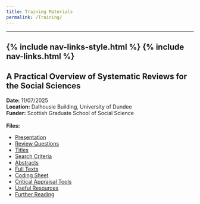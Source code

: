 ```yaml
---
title: Training Materials
permalink: /Training/
---
```

---
{% include nav-links-style.html %}
{% include nav-links.html %}
---

## A Practical Overview of Systematic Reviews for the Social Sciences
**Date:** 11/07/2025 <br>
**Location:** Dalhousie Building, University of Dundee <br>
**Funder:** Scottish Graduate School of Social Science <br><br>
**Files:**
- [Presentation](/assets/files/Presentation.pptx)
- [Review Questions](/assets/files/Review_Questions.pdf)
- [Titles](/assets/files/Titles.pdf)
- [Search Criteria](/assets/files/Search_Criteria.pdf)
- [Abstracts](/assets/files/Abstracts.pdf)
- [Full Texts](/assets/files/Full_Texts.pdf)
- [Coding Sheet](/assets/files/Coding_Sheet.XLSX)
- [Critical Appraisal Tools](/assets/files/Critical_Appraisal_Tools.pdf)
- [Useful Resources](/assets/files/Useful_Resources.pdf)
- [Further Reading](/assets/files/Further_Reading.pdf)
